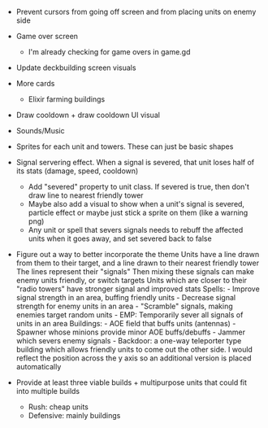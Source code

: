
- Prevent cursors from going off screen and from placing units on enemy side

- Game over screen
	- I'm already checking for game overs in game.gd

- Update deckbuilding screen visuals

- More cards
    - Elixir farming buildings

- Draw cooldown + draw cooldown UI visual

- Sounds/Music

- Sprites for each unit and towers. These can just be basic shapes

- 	Signal servering effect. When a signal is severed, that unit loses half of its stats (damage, speed, cooldown)
    - Add "severed" property to unit class. If severed is true, then don't draw line to nearest friendly tower
    - Maybe also add a visual to show when a unit's signal is severed, particle effect or maybe just stick a sprite on them (like a warning png)
    - Any unit or spell that severs signals needs to rebuff the affected units when it goes away, and set severed back to false

- Figure out a way to better incorporate the theme
	Units have a line drawn from them to their target, and a line drawn to their nearest friendly tower
	The lines represent their "signals" 
	Then mixing these signals can make enemy units friendly, or switch targets
	Units which are closer to their "radio towers" have stronger signal and improved stats
    Spells:
		- Improve signal strength in an area, buffing friendly units
		- Decrease signal strength for enemy units in an area
		- "Scramble" signals, making enemies target random units
		- EMP: Temporarily sever all signals of units in an area
	Buildings:
		- AOE field that buffs units (antennas)
		- Spawner whose minions provide minor AOE buffs/debuffs
		- Jammer which severs enemy signals 
        - Backdoor: a one-way teleporter type building which allows friendly units to come out the other side. I would reflect the position across the y axis so an additional version is placed automatically

- Provide at least three viable builds + multipurpose units that could fit into multiple builds
    - Rush: cheap units
    - Defensive: mainly buildings
    

